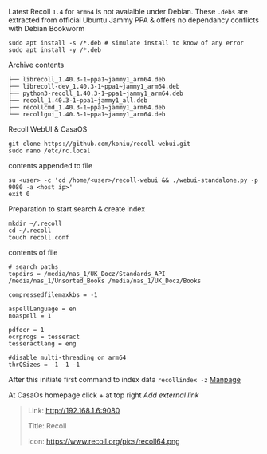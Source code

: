 Latest Recoll `1.4` for `arm64` is not avaialble under Debian. These `.debs` are extracted from official Ubuntu Jammy PPA & offers no dependancy conflicts with Debian Bookworm
```
sudo apt install -s /*.deb # simulate install to know of any error
sudo apt install -y /*.deb
```
Archive contents
```
├── librecoll_1.40.3-1~ppa1~jammy1_arm64.deb
├── librecoll-dev_1.40.3-1~ppa1~jammy1_arm64.deb
├── python3-recoll_1.40.3-1~ppa1~jammy1_arm64.deb
├── recoll_1.40.3-1~ppa1~jammy1_all.deb
├── recollcmd_1.40.3-1~ppa1~jammy1_arm64.deb
└── recollgui_1.40.3-1~ppa1~jammy1_arm64.deb
```
Recoll WebUI & CasaOS
```
git clone https://github.com/koniu/recoll-webui.git
sudo nano /etc/rc.local
```
contents appended to file
```
su <user> -c 'cd /home/<user>/recoll-webui && ./webui-standalone.py -p 9080 -a <host ip>' 
exit 0
```
Preparation to start search & create index
```
mkdir ~/.recoll
cd ~/.recoll
touch recoll.conf
```
contents of file
```
# search paths
topdirs = /media/nas_1/UK_Docz/Standards_API /media/nas_1/Unsorted_Books /media/nas_1/UK_Docz/Books

compressedfilemaxkbs = -1

aspellLanguage = en
noaspell = 1

pdfocr = 1
ocrprogs = tesseract
tesseractlang = eng

#disable multi-threading on arm64
thrQSizes = -1 -1 -1
```
After this initiate first command to index data `recollindex -z` [Manpage](https://www.recoll.org/manpages/recollindex.1.html)

At CasaOs homepage click + at top right _Add external link_
> Link: http://192.168.1.6:9080
> 
> Title: Recoll
> 
> Icon: https://www.recoll.org/pics/recoll64.png
